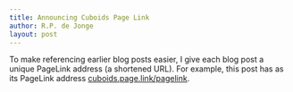 ```yaml
---
title: Announcing Cuboids Page Link
author: R.P. de Jonge
layout: post
---
```


To make referencing earlier blog posts easier, I give each blog post a unique PageLink address (a shortened URL). For example, this post has as its PageLink address <a href="cuboids.page.link/pagelink">cuboids.page.link/pagelink</a>.
